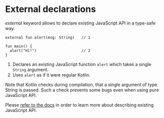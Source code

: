 # External declarations

*external* keyword allows to declare existing JavaScript API in a type-safe way.

```kotlin-js
external fun alert(msg: String)   // 1

fun main() {
  alert("Hi!")                    // 2
}
```

1. Declares an existing JavaScript function `alert` which takes a single `String` argument.
2. Uses `alert` as if it were regular Kotlin.

Note that Kotlin checks during compilation, that a single argument of type String is passed. 
Such a check prevents some bugs even when using pure JavaScript API.

Please [refer to the docs](https://kotlinlang.org/docs/reference/js-interop.html#external-modifier) in order 
to learn more about describing existing JavaScript API.
